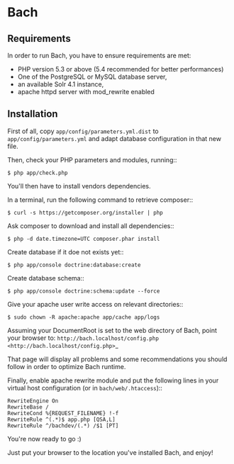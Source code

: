 Bach
====

Requirements
------------

In order to run Bach, you have to ensure requirements are met:

* PHP version 5.3 or above (5.4 recommended for better performances)
* One of the PostgreSQL or MySQL database server,
* an available Solr 4.1 instance,
* apache httpd server with mod_rewrite enabled

Installation
------------

First of all, copy `app/config/parameters.yml.dist` to 
`app/config/parameters.yml` and adapt database configuration in that new file.

Then, check your PHP parameters and modules, running::

    $ php app/check.php

You'll then have to install vendors dependencies.

In a terminal, run the following command to retrieve composer::

    $ curl -s https://getcomposer.org/installer | php

Ask composer to download and install all dependencies::

    $ php -d date.timezone=UTC composer.phar install

Create database if it doe not exists yet::

    $ php app/console doctrine:database:create

Create database schema::

    $ php app/console doctrine:schema:update --force

Give your apache user write access on relevant directories::

    $ sudo chown -R apache:apache app/cache app/logs

Assuming your DocumentRoot is set to the web directory of Bach,
point your browser to: `http://bach.localhost/config.php
 <http://bach.localhost/config.php>`_

That page will display all problems and some recommendations you should
follow in order to optimize Bach runtime.

Finally, enable apache rewrite module and put the following lines in
your virtual host configuration (or in `bach/web/.htaccess`)::

    RewriteEngine On
    RewriteBase /
    RewriteCond %{REQUEST_FILENAME} !-f
    RewriteRule ^(.*)$ app.php [QSA,L]
    RewriteRule ^/bachdev/(.*) /$1 [PT]

You're now ready to go :)

Just put your browser to the location you've installed
Bach, and enjoy!
